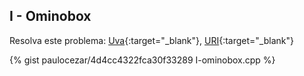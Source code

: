 
## I - Ominobox

Resolva este problema:
[Uva][uva-12958]{:target="_blank"},
[URI][uri-1939]{:target="_blank"}

{% gist paulocezar/4d4cc4322fca30f33289 I-ominobox.cpp %}

[uva-12958]:	https://uva.onlinejudge.org/index.php?option=onlinejudge&page=show_problem&problem=4837
[uri-1939]:		https://www.urionlinejudge.com.br/judge/pt/problems/view/1939